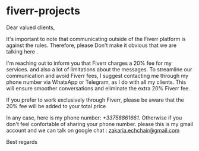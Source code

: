 # fiverr-projects

Dear valued clients,

It's important to note that communicating outside of the Fiverr platform is against the rules. Therefore, please Don't make it obvious that we are talking here .


I'm reaching out to inform you that Fiverr charges a 20% fee for my services. and also a lot of limitations about the messages. To streamline our communication and avoid Fiverr fees, I suggest contacting me through my phone number via WhatsApp or Telegram, as I do with all my clients. This will ensure smoother conversations and eliminate the extra 20% Fiverr fee.

If you prefer to work exclusively through Fiverr, please be aware that the 20% fee will be added to your total price

In any case, here is my phone number: *+33758861661*. Otherwise if you don't feel confortable of sharing your phone number. please this is my gmail account and we can talk on google chat : zakaria.echchair@gmail.com

Best regards

